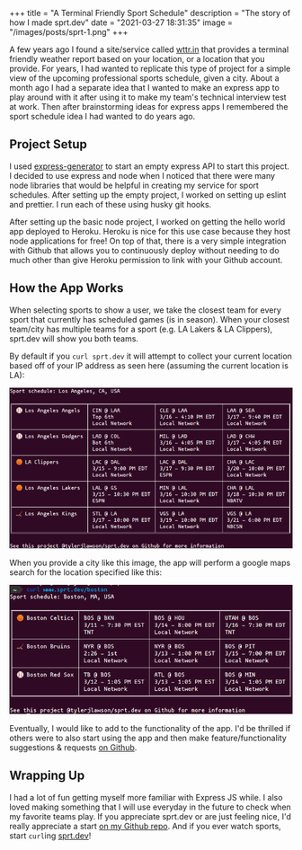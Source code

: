 +++
title = "A Terminal Friendly Sport Schedule"
description = "The story of how I made sprt.dev"
date = "2021-03-27 18:31:35"
image = "/images/posts/sprt-1.png"
+++

A few years ago I found a site/service called [wttr.in](https://wttr.in) that provides a terminal friendly weather report based on your location, or a location that you provide. For years, I had wanted to replicate this type of project for a simple view of the upcoming professional sports schedule, given a city. About a month ago I had a separate idea that I wanted to make an express app to play around with it after using it to make my team's technical interview test at work. Then after brainstorming ideas for express apps I remembered the sport schedule idea I had wanted to do years ago.

## Project Setup

I used [express-generator](https://expressjs.com/en/starter/generator.html) to start an empty express API to start this project. I decided to use express and node when I noticed that there were many node libraries that would be helpful in creating my service for sport schedules. After setting up the empty project, I worked on setting up eslint and prettier. I run each of these using husky git hooks.

After setting up the basic node project, I worked on getting the hello world app deployed to Heroku. Heroku is nice for this use case because they host node applications for free! On top of that, there is a very simple integration with Github that allows you to continuously deploy without needing to do much other than give Heroku permission to link with your Github account.

## How the App Works

When selecting sports to show a user, we take the closest team for every sport that currently has scheduled games (is in season). When your closest team/city has multiple teams for a sport (e.g. LA Lakers & LA Clippers), sprt.dev will show you both teams.

By default if you `curl sprt.dev` it will attempt to collect your current location based off of your IP address as seen here (assuming the current location is LA):

![default curl sprt.dev result](/images/posts/sprt-2.png)

When you provide a city like this image, the app will perform a google maps search for the location specified like this:

![curl sprt.dev/boston result](/images/posts/sprt-1.png)

Eventually, I would like to add to the functionality of the app. I'd be thrilled if others were to also start using the app and then make feature/functionality suggestions & requests [on Github](https://github.com/tylerjlawson/sprt.dev/issues).

## Wrapping Up

I had a lot of fun getting myself more familiar with Express JS while. I also loved making something that I will use everyday in the future to check when my favorite teams play. If you appreciate sprt.dev or are just feeling nice, I'd really appreciate a start [on my Github repo](https://github.com/tylerjlawson/sprt.dev). And if you ever watch sports, start `curl`ing [sprt.dev](https://sprt.dev)!
